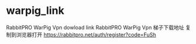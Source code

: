 # warpig_link
RabbitPRO WarPig Vpn dowload link
RabbitPRO WarPig Vpn 梯子下载地址 复制到浏览器打开
https://rabbitpro.net/auth/register?code=FuSh
